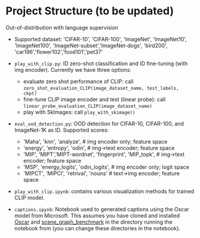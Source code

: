 # Project Structure (to be updated)
Out-of-distribution with language supervision
- Supported dataset: 'CIFAR-10', 'CIFAR-100', 'ImageNet', 'ImageNet10', 'ImageNet100', 'ImageNet-subset','ImageNet-dogs', 'bird200', 'car196','flower102','food101','pet37'

- `play_with_clip.py`: ID zero-shot classification and ID fine-tuning (with img encoder). Currently we have three options: 
   -  evaluate zero shot performance of CLIP: call `zero_shot_evaluation_CLIP(image_dataset_name, test_labels, ckpt)`
   -  fine-tune CLIP image encoder and test (linear probe): call `linear_probe_evaluation_CLIP(image_dataset_name)`
   -  play with SkImages: call `play_with_skimage()`


- `eval_ood_detection.py`: OOD detection for CIFAR-10, CIFAR-100, and ImageNet-1K as ID. Supported scores:
    -  'Maha', 'knn', 'analyze', # img encoder only; feature space 
    - 'energy', 'entropy', 'odin', # img->text encoder; feature space
    - 'MIP', 'MIPT','MIPT-wordnet', 'fingerprint', 'MIP_topk', # img->text encoder; feature space
    - 'MSP', 'energy_logits', 'odin_logits', # img encoder only; logit space
    - 'MIPCT', 'MIPCI', 'retrival', 'nouns' # text->img encoder; feature space

- `play_with_clip.ipynb`: contains various visualization methods for trained CLIP model.

- `captions.ipynb`: Notebook used to generated captions using the Oscar model from Microsoft. This assumes you have
cloned and installed [Oscar](https://github.com/microsoft/Oscar) and
[scene\_graph\_benchmark](https://github.com/microsoft/scene_graph_benchmark) in the directory running the notebook
from (you can change these directories in the notebook).

